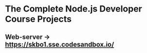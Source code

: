 # The Complete Node.js Developer Course Projects
 
## Web-server -> https://skbo1.sse.codesandbox.io/
